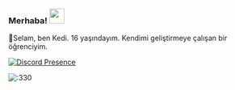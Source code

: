 ### Merhaba! <img src = "https://cdn.discordapp.com/emojis/859387292904980480.gif?v=1" high="20px" width="30px">


🌠Selam, ben Kedi. 16 yaşındayım. Kendimi geliştirmeye çalışan bir öğrenciyim.

[![Discord Presence](https://lanyard-profile-readme.vercel.app/api/377152186234437633?theme=light&bg=ffffff&animated=true&hideDiscrim=false&borderRadius=20px)](https://discord.com/users/377152186234437633)
 
<img src="https://count.getloli.com/get/@:330?theme=rule34" alt=":330" />
